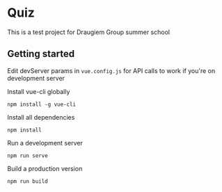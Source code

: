 # Quiz
This is a test project for Draugiem Group summer school

## Getting started

Edit devServer params in `vue.config.js` for API calls to work if you're on development server

Install vue-cli globally
```
npm install -g vue-cli
```

Install all dependencies
```
npm install
```

Run a development server
```
npm run serve
```

Build a production version
```
npm run build
```